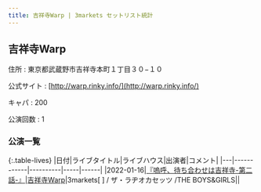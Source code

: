 ```yaml
---
title: 吉祥寺Warp | 3markets セットリスト統計
---
```

## 吉祥寺Warp

住所
:    東京都武蔵野市吉祥寺本町１丁目３０−１０

公式サイト
:    [http://warp.rinky.info/](http://warp.rinky.info/)

キャパ
:    200

公演回数
: 1


### 公演一覧

{:.table-lives}
|日付|ライブタイトル|ライブハウス|出演者|コメント|
|---|------------|----------|-----|------|
|<span class="nowrap">2022-01-16</span>|[『嗚呼、待ち合わせは吉祥寺-第二話-』](live004.html)|[吉祥寺Warp](livehouse005.html)|3markets[ ] / ザ・ラヂオカセッツ /THE BOYS&GIRLS||
